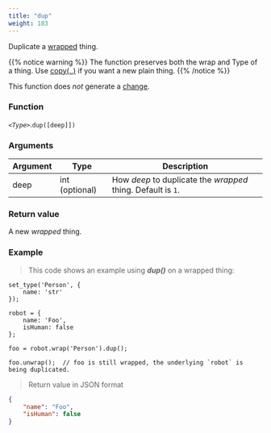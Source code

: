 ```yaml
---
title: "dup"
weight: 183
---
```


Duplicate a [wrapped](../) thing.

{{% notice warning %}}
The function preserves both the wrap and Type of a thing. Use [copy(..)](../copy) if you want a new plain thing.
{{% /notice %}}

This function does *not* generate a [change](../../../overview/changes).

### Function

*`<Type>`*.`dup([deep]])`

### Arguments

Argument | Type | Description
-------- | ---- | -----------
deep | int (optional) | How *deep* to duplicate the *wrapped* thing. Default is `1`.

### Return value

A new *wrapped* thing.

### Example

> This code shows an example using ***dup()*** on a wrapped thing:

```thingsdb,json_response
set_type('Person', {
    name: 'str'
});

robot = {
    name: 'Foo',
    isHuman: false
};

foo = robot.wrap('Person').dup();

foo.unwrap();  // foo is still wrapped, the underlying `robot` is being duplicated.
```

> Return value in JSON format

```json
{
    "name": "Foo",
    "isHuman": false
}
```


